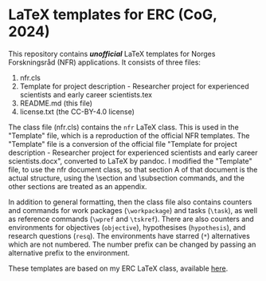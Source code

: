 # LaTeX templates for ERC (CoG, 2024)

This repository contains **_unofficial_** LaTeX templates for Norges Forskningsråd (NFR) applications. It consists of three files:

 1. nfr.cls
 2. Template for project description - Researcher project for experienced scientists and early career scientists.tex
 3. README.md (this file)
 4. license.txt (the CC-BY-4.0 license)

The class file (nfr.cls) contains the `nfr` LaTeX class. This is used in the "Template" file, which is a reproduction of the official NFR templates. The "Template" file is a conversion of the official file "Template for project description - Researcher project for experienced scientists and early career scientists.docx", converted to LaTeX by pandoc. I modified the "Template" file, to use the nfr document class, so that section A of that document is the actual structure, using the \section and \subsection commands, and the other sections are treated as an appendix.

In addition to general formatting, then the class file also contains counters and commands for work packages (`\workpackage`) and tasks (`\task`), as well as reference commands (`\wpref` and `\tskref`). There are also counters and environments for objectives (`objective`), hypothesises (`hypothesis`), and research questions (`resq`). The environments have starred (`*`) alternatives which are not numbered. The number prefix can be changed by passing an alternative prefix to the environment.

These templates are based on my ERC LaTeX class, available [here](https://github.com/einola/ERC_template).
